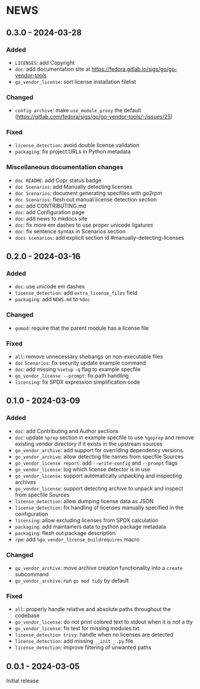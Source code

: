 <!--
Copyright (C) 2024 Maxwell G <maxwell@gtmx.me>
SPDX-License-Identifier: MIT
-->

# NEWS

## 0.3.0 - 2024-03-28 <a id='0.3.0'></a>

### Added

- `LICENSES`: add Copyright
- `doc`: add documentation site at
  <https://fedora.gitlab.io/sigs/go/go-vendor-tools>
- `go_vendor_license`: sort license installation filelist

### Changed

- `config archive`: make `use_module_proxy` the default
  (https://gitlab.com/fedora/sigs/go/go-vendor-tools/-/issues/25)

### Fixed

- `license_detection`: avoid double license validation
- `packaging`: fix project URLs in Python metadata

### Miscellaneous documentation changes

- `doc README`: add Copr status badge
- `doc Scenarios`: add Manually detecting licenses
- `doc Scenarios`: document generating specfiles with go2rpm
- `doc Scenarios`: flesh out manual license detection section
- `doc`: add CONTRIBUTING.md
- `doc`: add Configuration page
- `doc`: add news to mkdocs site
- `doc`: fix more em dashes to use proper unicode ligatures
- `doc`: fix sentence syntax in Scenarios section
- `docs scenarios`: add explicit section id #manually-detecting-licenses

## 0.2.0 - 2024-03-16 <a id='0.2.0'></a>

### Added

- `doc`: use unicode em dashes
- `license_detection`: add `extra_license_files` field
- `packaging`: add `NEWS.md` to `%doc`

### Changed

- `gomod`: require that the parent module has a license file

### Fixed

- `all`: remove unnecessary shebangs on non-executable files
- `doc` `Scenarios`: fix security update example command
- `doc`: add missing `%setup` `-q` flag to example specfile
- `go_vendor_license --prompt`: fix path handling
- `licensing`: fix SPDX expression simplification code

## 0.1.0 - 2024-03-09 <a id='0.1.0'></a>

### Added

- `doc`: add Contributing and Author sections
- `doc`: update `%prep` section in example specfile to use `%goprep` and remove
  existing vendor directory if it exists in the upstream sources
- `go_vendor_archive`: add support for overriding dependency versions.
- `go_vendor_archive`: allow detecting file names from specfile Sources
- `go_vendor_license report`: add `--write-config` and `--prompt` flags
- `go_vendor_license`: log which license detector is in use
- `go_vendor_license`: support automatically unpacking and inspecting archives
- `go_vendor_license`: support detecting archive to unpack and inspect from
  specfile Sources
- `license_detection`: allow dumping license data as JSON
- `license_detection`: fix handling of licenses manually specified in the
  configuration
- `licensing`: allow excluding licenses from SPDX calculation
- `packaging`: add maintainers data to python package metadata
- `packaging`: flesh out package description
- `rpm`: add `%go_vendor_license_buildrequires` macro

### Changed

- `go_vendor_archive`: move archive creation functionality into a `create`
  subcommand
- `go_vendor_archive`: run `go mod tidy` by default

### Fixed

- `all`: properly handle relative and absolute paths throughout the codebase
- `go_vendor_license`: do not print colored text to stdout when it is not a tty
- `go_vendor_license`: fix test for missing modules.txt
- `license_detection trivy`: handle when no licenses are detected
- `license_detection`: add missing `__init__.py` file
- `license_detection`: improve filtering of unwanted paths

## 0.0.1 - 2024-03-05 <a id='0.0.1'></a>

Initial release
